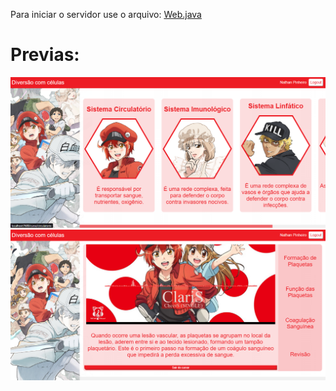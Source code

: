 Para iniciar o servidor use o arquivo:
[Web.java](src%2Fmain%2Fjava%2Forg%2Fexample%2Fweb%2FWeb.java)

# Previas:
![celula2.png](Previa%2Fcelula2.png)
![celula1.png](Previa%2Fcelula1.png)
